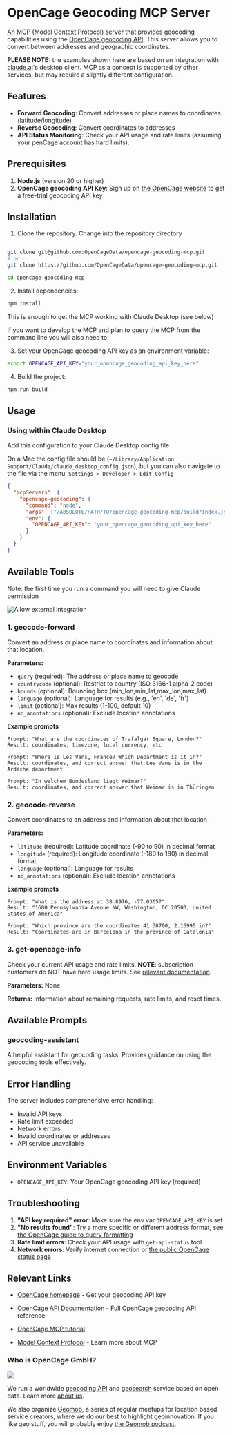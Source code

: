 # OpenCage Geocoding MCP Server

An MCP (Model Context Protocol) server that provides geocoding capabilities using the [OpenCage geocoding API](https://opencagedata.com/api).
This server allows you to convert between addresses and geographic coordinates.

**PLEASE NOTE:** the examples shown here are based on an integration with [claude.ai](https://claude.ai/)'s desktop client. MCP as a concept is supported by other services, but may require a slightly different configuration.

## Features

- **Forward Geocoding**: Convert addresses or place names to coordinates (latitude/longitude)
- **Reverse Geocoding**: Convert coordinates to addresses
- **API Status Monitoring**: Check your API usage and rate limits (assuming your penCage account has hard limits).

## Prerequisites

1. **Node.js** (version 20 or higher)
2. **OpenCage geocoding API Key**: Sign up on [the OpenCage website](https://opencagedata.com/) to get a free-trial geocoding API key

## Installation

1. Clone the repository. Change into the repository directory

```bash

git clone git@github.com:OpenCageData/opencage-geocoding-mcp.git
# or
git clone https://github.com/OpenCageData/opencage-geocoding-mcp.git

cd opencage-geocoding-mcp
```

2. Install dependencies:

```bash
npm install
```

This is enough to get the MCP working with Claude Desktop (see below)

If you want to develop the MCP and plan to query the MCP from the command line 
you will also need to:


3. Set your OpenCage geocoding API key as an environment variable:

```bash
export OPENCAGE_API_KEY="your_opencage_geocoding_api_key_here"
```

4. Build the project:

```bash
npm run build
```

## Usage

### Using within Claude Desktop

Add this configuration to your Claude Desktop config file

On a Mac the config file should be (`~/Library/Application Support/Claude/claude_desktop_config.json`), but you can also navigate to the file via the menu: `Settings > Developer > Edit Config`

```json
{
  "mcpServers": {
    "opencage-geocoding": {
      "command": "node",
      "args": ["/ABSOLUTE/PATH/TO/opencage-geocoding-mcp/build/index.js"],
      "env": {
        "OPENCAGE_API_KEY": "your_opencage_geocoding_api_key_here"
      }
    }
  }
}
```

## Available Tools

Note: the first time you run a command you will need to give Claude permission

![Allow external integration](allow-external-integration.png)

### 1. geocode-forward

Convert an address or place name to coordinates and information about that location.

**Parameters:**

- `query` (required): The address or place name to geocode
- `countrycode` (optional): Restrict to country (ISO 3166-1 alpha-2 code)
- `bounds` (optional): Bounding box (min_lon,min_lat,max_lon,max_lat)
- `language` (optional): Language for results (e.g., 'en', 'de', 'fr')
- `limit` (optional): Max results (1-100, default 10)
- `no_annotations` (optional): Exclude location annotations

**Example prompts**

```
Prompt: "What are the coordinates of Trafalgar Square, London?"
Result: coordinates, timezone, local currency, etc

Prompt: "Where is Les Vans, France? Which Department is it in?"
Result: coordinates, and correct answer that Les Vans is in the Ardèche department

Prompt: "In welchem Bundesland liegt Weimar?"
Result: coordinates, and correct answer that Weimar is in Thüringen

```

### 2. geocode-reverse

Convert coordinates to an address and information about that location

**Parameters:**

- `latitude` (required): Latitude coordinate (-90 to 90) in decimal format
- `longitude` (required): Longitude coordinate (-180 to 180) in decimal format
- `language` (optional): Language for results
- `no_annotations` (optional): Exclude location annotations

**Example prompts**

```
Prompt: "what is the address at 38.8976, -77.0365?"
Result: "1600 Pennsylvania Avenue NW, Washington, DC 20500, United States of America"

Prompt: "Which province are the coordinates 41.38700, 2.16995 in?"
Result: "Coordinates are in Barcelona in the province of Catalonia"

```

### 3. get-opencage-info

Check your current API usage and rate limits.
**NOTE**: subscription customers do NOT have hard usage limits. See [relevant documentation](https://opencagedata.com/api#rate-limiting).

**Parameters:** None

**Returns:** Information about remaining requests, rate limits, and reset times.

## Available Prompts

### geocoding-assistant

A helpful assistant for geocoding tasks. Provides guidance on using the geocoding tools effectively.

## Error Handling

The server includes comprehensive error handling:

- Invalid API keys
- Rate limit exceeded
- Network errors
- Invalid coordinates or addresses
- API service unavailable

## Environment Variables

- `OPENCAGE_API_KEY`: Your OpenCage geocoding API key (required)

## Troubleshooting

1. **"API key required" error**: Make sure the env var `OPENCAGE_API_KEY` is set
2. **"No results found"**: Try a more specific or different address format, see [the OpenCage guide to query formatting](https://opencagedata.com/guides/how-to-format-your-geocoding-query)
3. **Rate limit errors**: Check your API usage with `get-api-status` tool
4. **Network errors**: Verify internet connection or [the public OpenCage status page](https://status.opencagedata.com/)

## Relevant Links

- [OpenCage homepage](https://opencagedata.com/) - Get your geocoding API key
- [OpenCage API Documentation](https://opencagedata.com/api) - Full OpenCage geocoding API reference
- [OpenCage MCP tutorial](https://opencagedata.com/tutorials/geocode-inside-an-llm-via-mcp)

- [Model Context Protocol](https://modelcontextprotocol.io/) - Learn more about MCP

### Who is OpenCage GmbH?

<a href="https://opencagedata.com"><img src="opencage_logo_300_150.png"></a>

We run a worldwide [geocoding API](https://opencagedata.com/api) and [geosearch](https://opencagedata.com/geosearch) service based on open data.
Learn more [about us](https://opencagedata.com/about).

We also organize [Geomob](https://thegeomob.com), a series of regular meetups for location based service creators, where we do our best to highlight geoinnovation. If you like geo stuff, you will probably enjoy [the Geomob podcast](https://thegeomob.com/podcast/).
